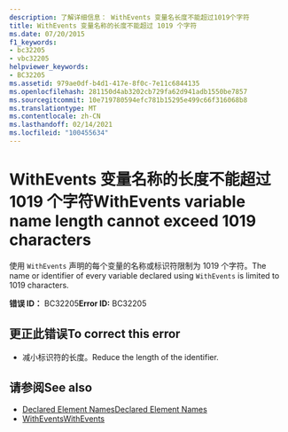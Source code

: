 ```yaml
---
description: 了解详细信息： WithEvents 变量名长度不能超过1019个字符
title: WithEvents 变量名称的长度不能超过 1019 个字符
ms.date: 07/20/2015
f1_keywords:
- bc32205
- vbc32205
helpviewer_keywords:
- BC32205
ms.assetid: 979ae0df-b4d1-417e-8f0c-7e11c6844135
ms.openlocfilehash: 281150d4ab3202cb729fa62d941adb1550be7857
ms.sourcegitcommit: 10e719780594efc781b15295e499c66f316068b8
ms.translationtype: MT
ms.contentlocale: zh-CN
ms.lasthandoff: 02/14/2021
ms.locfileid: "100455634"
---
```

# <a name="withevents-variable-name-length-cannot-exceed-1019-characters"></a><span data-ttu-id="46f8b-103">WithEvents 变量名称的长度不能超过 1019 个字符</span><span class="sxs-lookup"><span data-stu-id="46f8b-103">WithEvents variable name length cannot exceed 1019 characters</span></span>

<span data-ttu-id="46f8b-104">使用 `WithEvents` 声明的每个变量的名称或标识符限制为 1019 个字符。</span><span class="sxs-lookup"><span data-stu-id="46f8b-104">The name or identifier of every variable declared using `WithEvents` is limited to 1019 characters.</span></span>  
  
 <span data-ttu-id="46f8b-105">**错误 ID：** BC32205</span><span class="sxs-lookup"><span data-stu-id="46f8b-105">**Error ID:** BC32205</span></span>  
  
## <a name="to-correct-this-error"></a><span data-ttu-id="46f8b-106">更正此错误</span><span class="sxs-lookup"><span data-stu-id="46f8b-106">To correct this error</span></span>  
  
- <span data-ttu-id="46f8b-107">减小标识符的长度。</span><span class="sxs-lookup"><span data-stu-id="46f8b-107">Reduce the length of the identifier.</span></span>  
  
## <a name="see-also"></a><span data-ttu-id="46f8b-108">请参阅</span><span class="sxs-lookup"><span data-stu-id="46f8b-108">See also</span></span>

- [<span data-ttu-id="46f8b-109">Declared Element Names</span><span class="sxs-lookup"><span data-stu-id="46f8b-109">Declared Element Names</span></span>](../programming-guide/language-features/declared-elements/declared-element-names.md)
- [<span data-ttu-id="46f8b-110">WithEvents</span><span class="sxs-lookup"><span data-stu-id="46f8b-110">WithEvents</span></span>](../language-reference/modifiers/withevents.md)
